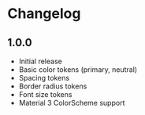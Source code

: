 # Changelog

## 1.0.0

- Initial release
- Basic color tokens (primary, neutral)
- Spacing tokens
- Border radius tokens
- Font size tokens
- Material 3 ColorScheme support